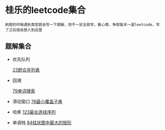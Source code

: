 # 桂乐的leetcode集合

    刷题的时候遇到类型题会写一下题解，但不一定全部写，看心情，争取每天一道leetcode，写了之后就会放入到这里

## 题解集合

+ 优先队列
    
    [23题合并列表](https://guixiaole.github.io/CSnote/leetcode/html/23)
+ 回溯

    [79单词搜索](https://guixiaole.github.io/CSnote/leetcode/html/79)

+ 滑动窗口
    [76最小覆盖子串](https://guixiaole.github.io/CSnote/leetcode/html/76)

+ 哈希
    [123最长连续序列](https://guixiaole.github.io/CSnote/leetcode/html/123)    

+ 单调栈
    [84柱状图中最大的矩形](https://guixiaole.github.io/CSnote/leetcode/html/84) 